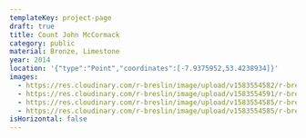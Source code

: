 ```yaml
---
templateKey: project-page
draft: true
title: Count John McCormack
category: public
material: Bronze, Limestone
year: 2014
location: '{"type":"Point","coordinates":[-7.9375952,53.4238934]}'
images:
  - https://res.cloudinary.com/r-breslin/image/upload/v1583554582/r-breslin-cloudinary/WORK/PUBLIC/count-john-mccormack/count-john-mccormack_count-john-mccormack-02_eehety.jpg
  - https://res.cloudinary.com/r-breslin/image/upload/v1583554591/r-breslin-cloudinary/WORK/PUBLIC/count-john-mccormack/count-john-mccormack_count-john-mccormack-01_kv9a2o.jpg
  - https://res.cloudinary.com/r-breslin/image/upload/v1583554585/r-breslin-cloudinary/WORK/PUBLIC/count-john-mccormack/count-john-mccormack_count-john-mccormack-03_fg3css.jpg
  - https://res.cloudinary.com/r-breslin/image/upload/v1583554585/r-breslin-cloudinary/WORK/PUBLIC/count-john-mccormack/count-john-mccormack_count-john-mccormack-04_xctvgh.jpg
isHorizontal: false
---
```

